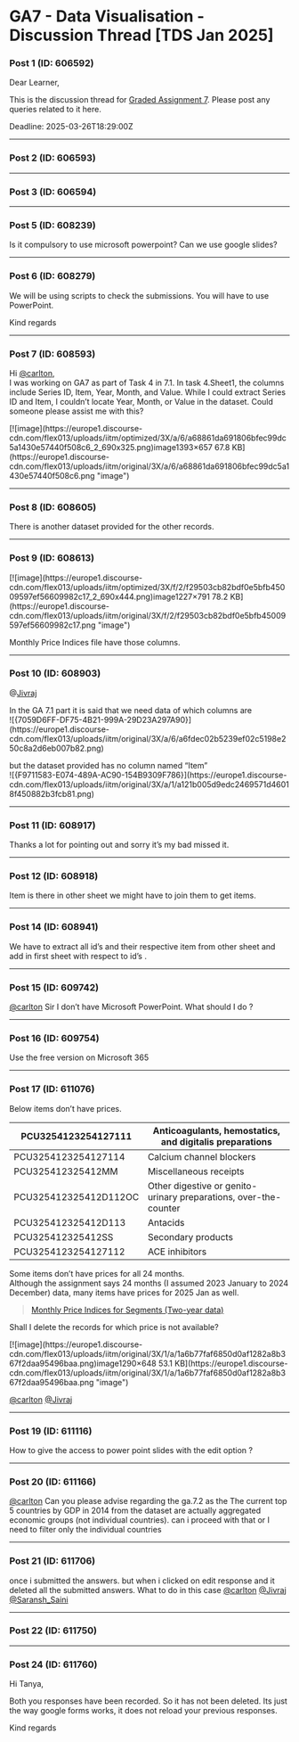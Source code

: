 # GA7 - Data Visualisation - Discussion Thread [TDS Jan 2025]

### Post 1 (ID: 606592)

Dear Learner,

This is the discussion thread for [Graded Assignment
7](https://forms.gle/8AMCa4oQ8JnpzemY7). Please post any queries related to it
here.

Deadline: 2025-03-26T18:29:00Z


---

### Post 2 (ID: 606593)




---

### Post 3 (ID: 606594)




---

### Post 5 (ID: 608239)

Is it compulsory to use microsoft powerpoint? Can we use google slides?


---

### Post 6 (ID: 608279)

We will be using scripts to check the submissions. You will have to use
PowerPoint.

Kind regards


---

### Post 7 (ID: 608593)

Hi [@carlton](/u/carlton),  
I was working on GA7 as part of Task 4 in 7.1. In task 4.Sheet1, the columns
include Series ID, Item, Year, Month, and Value. While I could extract Series
ID and Item, I couldn’t locate Year, Month, or Value in the dataset. Could
someone please assist me with this?  

[![image](https://europe1.discourse-
cdn.com/flex013/uploads/iitm/optimized/3X/a/6/a68861da691806bfec99dc5a1430e57440f508c6_2_690x325.png)image1393×657
67.8 KB](https://europe1.discourse-
cdn.com/flex013/uploads/iitm/original/3X/a/6/a68861da691806bfec99dc5a1430e57440f508c6.png
"image")


---

### Post 8 (ID: 608605)

There is another dataset provided for the other records.


---

### Post 9 (ID: 608613)

[![image](https://europe1.discourse-
cdn.com/flex013/uploads/iitm/optimized/3X/f/2/f29503cb82bdf0e5bfb45009597ef56609982c17_2_690x444.png)image1227×791
78.2 KB](https://europe1.discourse-
cdn.com/flex013/uploads/iitm/original/3X/f/2/f29503cb82bdf0e5bfb45009597ef56609982c17.png
"image")

Monthly Price Indices file have those columns.


---

### Post 10 (ID: 608903)

@[Jivraj](https://discourse.onlinedegree.iitm.ac.in/u/Jivraj)

In the GA 7.1 part it is said that we need data of which columns are  
![{7059D6FF-DF75-4B21-999A-29D23A297A90}](https://europe1.discourse-
cdn.com/flex013/uploads/iitm/original/3X/a/6/a6fdec02b5239ef02c5198e250c8a2d6eb007b82.png)

but the dataset provided has no column named “Item”  
![{F9711583-E074-489A-AC90-154B9309F786}](https://europe1.discourse-
cdn.com/flex013/uploads/iitm/original/3X/a/1/a121b005d9edc2469571d46018f450882b3fcb81.png)


---

### Post 11 (ID: 608917)

Thanks a lot for pointing out and sorry it’s my bad missed it.


---

### Post 12 (ID: 608918)

Item is there in other sheet we might have to join them to get items.


---

### Post 14 (ID: 608941)

We have to extract all id’s and their respective item from other sheet and add
in first sheet with respect to id’s .


---

### Post 15 (ID: 609742)

[@carlton](/u/carlton) Sir I don’t have Microsoft PowerPoint. What should I do
?


---

### Post 16 (ID: 609754)

Use the free version on Microsoft 365


---

### Post 17 (ID: 611076)

Below items don’t have prices.

PCU3254123254127111 | Anticoagulants, hemostatics, and digitalis preparations  
---|---  
PCU3254123254127114 | Calcium channel blockers  
PCU325412325412MM | Miscellaneous receipts  
PCU325412325412D112OC | Other digestive or genito-urinary preparations, over-the-counter  
PCU325412325412D113 | Antacids  
PCU325412325412SS | Secondary products  
PCU3254123254127112 | ACE inhibitors  
  
Some items don’t have prices for all 24 months.  
Although the assignment says 24 months (I assumed 2023 January to 2024
December) data, many items have prices for 2025 Jan as well.

> [Monthly Price Indices for Segments (Two-year
> data)](https://drive.google.com/file/d/1OrkZgDnx7uYjOxFW2XDrA5F0xFre_PCS/view?usp=drive_link)

Shall I delete the records for which price is not available?  

[![image](https://europe1.discourse-
cdn.com/flex013/uploads/iitm/original/3X/1/a/1a6b77faf6850d0af1282a8b367f2daa95496baa.png)image1290×648
53.1 KB](https://europe1.discourse-
cdn.com/flex013/uploads/iitm/original/3X/1/a/1a6b77faf6850d0af1282a8b367f2daa95496baa.png
"image")

[@carlton](/u/carlton) [@Jivraj](/u/jivraj)


---

### Post 19 (ID: 611116)

How to give the access to power point slides with the edit option ?


---

### Post 20 (ID: 611166)

[@carlton](/u/carlton) Can you please advise regarding the ga.7.2 as the The
current top 5 countries by GDP in 2014 from the dataset are actually
aggregated economic groups (not individual countries). can i proceed with that
or I need to filter only the individual countries


---

### Post 21 (ID: 611706)

once i submitted the answers. but when i clicked on edit response and it
deleted all the submitted answers. What to do in this case
[@carlton](/u/carlton) [@Jivraj](/u/jivraj) [@Saransh_Saini](/u/saransh_saini)


---

### Post 22 (ID: 611750)




---

### Post 24 (ID: 611760)

Hi Tanya,

Both you responses have been recorded. So it has not been deleted. Its just
the way google forms works, it does not reload your previous responses.

Kind regards

